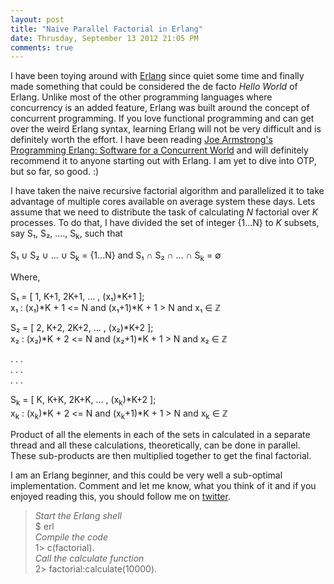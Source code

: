 ```yaml
---
layout: post
title: "Naive Parallel Factorial in Erlang"
date: Thrusday, September 13 2012 21:05 PM
comments: true
---
```


I have been toying around with [Erlang](http://www.erlang.org/) since quiet some time and finally made something that could be considered the de facto *Hello World* of Erlang. Unlike most of the other programming languages where concurrency is an added feature, Erlang was built around the concept of concurrent programming. If you love functional programming and can get over the weird Erlang syntax, learning Erlang will not be very difficult and is definitely worth the effort.  I have been reading [Joe Armstrong's](http://armstrongonsoftware.blogspot.in/) [Programming Erlang: Software for a Concurrent World](http://pragprog.com/book/jaerlang/programming-erlang) and will definitely recommend it to anyone starting out with Erlang. I am yet to dive into OTP, but so far, so good. :)

I have taken the naive recursive factorial algorithm and parallelized it to take advantage of multiple cores available on average system these days. Lets assume that we need to distribute the task of calculating *N* factorial over *K* processes. To do that, I have divided the set of integer {1...N} to *K* subsets, say S&#8321;, S&#8322;, ...., S<sub>k</sub>, such that 

S&#8321; &#8746; S&#8322; &#8746; ...  &#8746; S<sub>k</sub> = {1...N} and S&#8321; &#8745; S&#8322; &#8745; ... &#8745; S<sub>k</sub> = &#8709;

Where,

S&#8321; = \[ 1, K+1, 2K+1, ... , (x&#8321;)\*K+1 ];  
x&#8321; : (x&#8321;)\*K + 1 <= N and (x&#8321;+1)\*K + 1 > N and x&#8321; &#8712; &#8484; 


S&#8322; = \[ 2, K+2, 2K+2, ... , (x&#8322;)\*K+2 ];  
x&#8322; : (x&#8322;)\*K + 2 <= N and (x&#8322;+1)\*K + 1 > N and x&#8322; &#8712; &#8484;

. . .  
. . .  
. . .  

S<sub>k</sub> = \[ K, K+K, 2K+K, ... , (x<sub>k</sub>)\*K+2 ];  
x<sub>k</sub> : (x<sub>k</sub>)\*K + 2 <= N and (x<sub>k</sub>+1)\*K + 1 > N and x<sub>k</sub> &#8712; &#8484;



Product of all the elements in each of the sets in calculated in a separate thread and all these calculations, theoretically, can be done in parallel. These sub-products are then multiplied together to get the final factorial.

I am an Erlang beginner, and this could be very well a sub-optimal implementation. Comment and let me know, what you think of it and if you enjoyed reading this, you should follow me on [twitter](http://twitter.com/swvist).

> *Start the Erlang shell*  
> $ erl  
> *Compile the code*  
> 1> c(factorial).  
> *Call the calculate function*  
> 2> factorial:calculate(10000).

<small><script src="https://gist.github.com/3715155.js"> </script></small>
